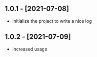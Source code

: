 ## 1.0.1 - [2021-07-08]

* Initialize the project to write a nice log

## 1.0.2 - [2021-07-09]

* Increased usage
